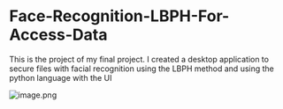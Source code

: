 # Face-Recognition-LBPH-For-Access-Data
This is the project of my final project. I created a desktop application to secure files with facial recognition using the LBPH method and using the python language with the UI



![image.png]( {https://github.com/Coxiz/Face-Recognition-LBPH-For-Access-Data/blob/main/Result/1%20hal%20utama.PNG?raw=true} )
